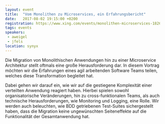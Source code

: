 ```yaml
---
layout: event
title:  "Vom Monolithen zu Microservices, ein Erfahrungsbericht"
date:   2017-08-02 19:15:00 +0200
registration: https://www.xing.com/events/monolithen-microservices-1826030
tags: events
speakers:
 - aweigel
 - jfels
location: synyx
---
```


Die Migration von Monolithischen Anwendungen hin zu einer Microservice Architektur stellt oftmals eine große Herausforderung dar. In diesem
Vortrag möchten wir die Erfahrungen eines agil arbeitenden Software
Teams teilen, welches diese Transformation begleitet hat.

Dabei gehen wir darauf ein, wie wir auf die gestiegene Komplexität einer
verteilten Anwendung reagiert haben. Hierbei spielen sowohl
organisatorische Veränderungen, hin zu cross-funktionalen Teams, als
auch technische Herausforderungen, wie Monitoring und Logging, eine
Rolle. Wir werden auch beleuchten, wie BDD getriebenen Test-Suites
sichergestellt haben, dass die Migration keine ungewünschten
Seiteneffekte auf die Funktionalität der Gesamtanwendung hat.